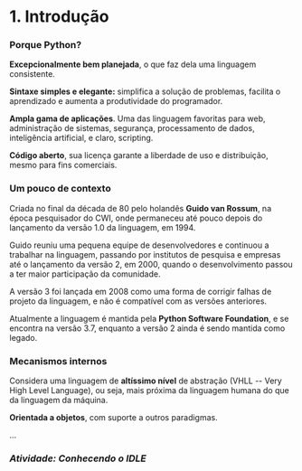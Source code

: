 # 1. Introdução 

### Porque Python?

**Excepcionalmente bem planejada**, o que faz dela uma linguagem consistente.

**Sintaxe simples e elegante:** simplifica a solução de problemas, facilita o aprendizado e aumenta a produtividade do programador.

**Ampla gama de aplicações**. Uma das linguagem favoritas para web, administração de sistemas, segurança, processamento de dados, inteligência artificial, e claro, scripting.

**Código aberto**, sua licença garante a liberdade de uso e distribuição, mesmo para fins comerciais.

### Um pouco de contexto

Criada no final da década de 80 pelo holandês **Guido van Rossum**, na época pesquisador do CWI, onde permaneceu até pouco depois do lançamento da versão 1.0 da linguagem, em 1994. 

Guido reuniu uma pequena equipe de desenvolvedores e  continuou a trabalhar na linguagem, passando por institutos de pesquisa e empresas até o lançamento da versão 2, em 2000, quando o desenvolvimento passou a ter maior participação da comunidade.

A versão 3 foi lançada em 2008 como uma forma de corrigir falhas de projeto da linguagem, e não é compatível com as versões anteriores.

Atualmente a linguagem é mantida pela **Python Software Foundation**, e se encontra na versão 3.7, enquanto a versão 2 ainda é sendo mantida como legado. 



### Mecanismos internos

Considera uma linguagem de **altíssimo nível** de abstração (VHLL -- Very High Level Language), ou seja, mais próxima da linguagem humana do que da linguagem da máquina. 

**Orientada a objetos**, com suporte a outros paradigmas.  

...

### *Atividade: Conhecendo o IDLE*



